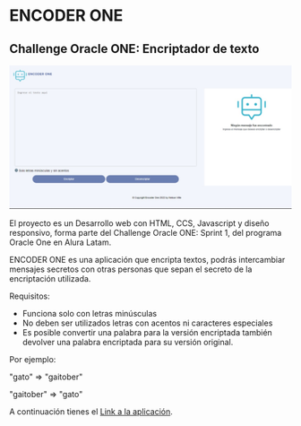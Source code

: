 # ENCODER ONE  
## Challenge Oracle ONE: Encriptador de texto

![Descripción de la imagen](https://github.com/nelsonvilte/encoder-one/blob/main/img/encoder-one-front.png)

El proyecto es un Desarrollo web con HTML, CCS, Javascript y diseño responsivo, forma parte del Challenge Oracle ONE: Sprint 1, del programa Oracle One en Alura Latam.

ENCODER ONE es una aplicación que encripta textos, podrás intercambiar mensajes secretos con otras personas que sepan el secreto de la encriptación utilizada.

Requisitos:
- Funciona solo con letras minúsculas
- No deben ser utilizados letras con acentos ni caracteres especiales
- Es posible convertir una palabra para la versión encriptada también devolver una palabra encriptada para su versión original.

Por ejemplo:

 "gato" => "gaitober"

 "gaitober" => "gato"

A continuación tienes el [Link a la aplicación](https://ejemplo.com/ "Título opcional del enlace").
